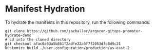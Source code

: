 # Manifest Hydration

To hydrate the manifests in this repository, run the following commands:

```shell
git clone https://github.com/zachaller/argocon-gitops-promoter-hydrate-demo
# cd into the cloned directory
git checkout afac0a63a5b861f2adfe22a5f7f2053dfc8d9c21
kustomize build ./user-configuration/production/us-east-2
```
